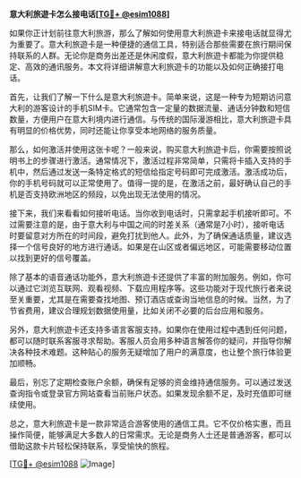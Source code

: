 **意大利旅遊卡怎么接电话[[TG💪+ @esim1088](https://t.me/s/esim1088)]**

如果你正计划前往意大利旅游，那么了解如何使用意大利旅遊卡来接电话就显得尤为重要了。意大利旅遊卡是一种便捷的通信工具，特别适合那些需要在旅行期间保持联系的人群。无论你是商务出差还是休闲度假，意大利旅遊卡都能为你提供稳定、高效的通讯服务。本文将详细讲解意大利旅遊卡的功能以及如何正确接打电话。

首先，让我们了解一下什么是意大利旅遊卡。简单来说，这是一种专为短期访问意大利的游客设计的手机SIM卡。它通常包含一定量的数据流量、通话分钟数和短信数量，方便用户在意大利境内进行通信。与传统的国际漫游相比，意大利旅遊卡具有明显的价格优势，同时还能让你享受本地网络的服务质量。

那么，如何激活并使用这张卡呢？一般来说，购买意大利旅遊卡后，你需要按照说明书上的步骤进行激活。通常情况下，激活过程非常简单，只需将卡插入支持的手机中，然后通过发送一条特定格式的短信给指定号码即可完成激活。激活成功后，你的手机号码就可以正常使用了。值得一提的是，在激活之前，最好确认自己的手机是否支持欧洲地区的频段，以免出现无法使用的情况。

接下来，我们来看看如何接听电话。当你收到电话时，只需拿起手机接听即可。不过需要注意的是，由于意大利与中国之间的时差关系（通常是7小时），接听电话时要留意对方所在的时间段，避免打扰到他人。此外，为了确保通话质量，建议选择一个信号良好的地方进行通话。如果是在山区或者偏远地区，可能需要移动位置以找到更好的信号覆盖。

除了基本的语音通话功能外，意大利旅遊卡还提供了丰富的附加服务。例如，你可以通过它浏览互联网、观看视频、下载应用程序等。这些功能对于现代旅行者来说至关重要，尤其是在需要查找地图、预订酒店或查询当地信息的时候。当然，为了节省费用，建议合理规划数据使用量，比如关闭不必要的后台应用和服务。

另外，意大利旅遊卡还支持多语言客服支持。如果你在使用过程中遇到任何问题，都可以随时联系客服寻求帮助。客服人员会用多种语言解答你的疑问，并指导你解决各种技术难题。这种贴心的服务无疑增加了用户的满意度，也让整个旅行体验更加顺畅。

最后，别忘了定期检查账户余额，确保有足够的资金维持通信服务。可以通过发送查询指令或登录官方网站查看当前账户状态。如果发现余额不足，及时充值即可继续使用。

总之，意大利旅遊卡是一款非常适合游客使用的通信工具。它不仅价格实惠，而且操作简便，能够满足大多数人的日常需求。无论是商务人士还是普通游客，都可以借助这款卡片轻松保持联系，享受愉快的旅程。

[[TG💪+ @esim1088](https://t.me/s/esim1088) ![Image](https://i.postimg.cc/4NQfJmqS/Snipaste-2025-05-13-00-14-12.png)]